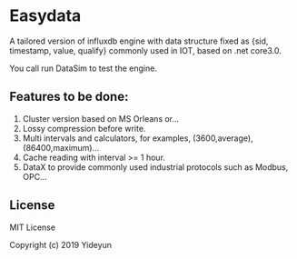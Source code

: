 # Easydata
A tailored version of influxdb engine with data structure fixed as {sid, timestamp, value, qualify} commonly used in IOT, based on .net core3.0.

You call run DataSim to test the engine.

## Features to be done:
1. Cluster version based on MS Orleans or...
2. Lossy compression before write.
3. Multi intervals and calculators, for examples, (3600,average), (86400,maximum)...
4. Cache reading with interval >= 1 hour.
5. DataX to provide commonly used industrial protocols such as Modbus, OPC...

## License
MIT License

Copyright (c) 2019 Yideyun

